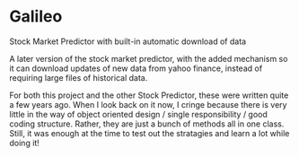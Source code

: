 # Galileo
Stock Market Predictor with built-in automatic download of data

A later version of the stock market predictor, with the added mechanism so it can download updates of new data from yahoo finance, instead of requiring large files of historical data.

For both this project and the other Stock Predictor, these were written quite a few years ago. When I look back on it now, I cringe because there is very little in the way of object oriented design / single responsibility / good coding structure. Rather, they are just a bunch of methods all in one class. Still, it was enough at the time to test out the stratagies and learn a lot while doing it!
